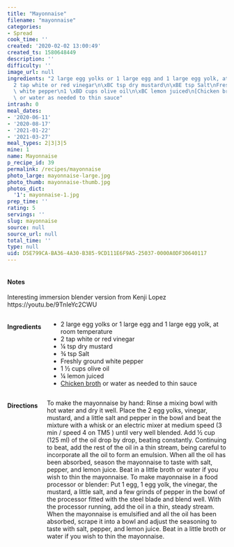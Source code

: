 ```yaml
---
title: "Mayonnaise"
filename: "mayonnaise"
categories:
- Spread
cook_time: ''
created: '2020-02-02 13:00:49'
created_ts: 1580648449
description: ''
difficulty: ''
image_url: null
ingredients: "2 large egg yolks or 1 large egg and 1 large egg yolk, at room temperature\n\
  2 tap white or red vinegar\n\xBC tsp dry mustard\n\xBE tsp Salt\nFreshly ground\
  \ white pepper\n1 \xBD cups olive oil\n\xBC lemon juiced\n[Chicken broth](chicken-stock)\
  \ or water as needed to thin sauce"
intrash: 0
meal_dates:
- '2020-06-11'
- '2020-08-17'
- '2021-01-22'
- '2021-03-27'
meal_types: 2|3|3|5
mine: 1
name: Mayonnaise
p_recipe_id: 39
permalink: /recipes/mayonnaise
photo_large: mayonnaise-large.jpg
photo_thumb: mayonnaise-thumb.jpg
photos_dict:
  '1': mayonnaise-1.jpg
prep_time: ''
rating: 5
servings: ''
slug: mayonnaise
source: null
source_url: null
total_time: ''
type: null
uid: D5E799CA-BA36-4A30-B385-9CD111E6F9A5-25037-0000A0DF30640117
---
```

<div class="large-8 medium-7 columns" id="writeup">		<div id="notes"><h4>Notes</h4>
<div class="box box-notes"><p>Interesting immersion blender version from Kenji Lopez https://youtu.be/9TnIeYc2CWU</p>
</div></div>	</div><!-- #writeup -->
</div><!-- #row-one -->
<div class="row" id="row-two">	<div class="medium-4 small-5 columns" id="ingredients"><h4>Ingredients</h4><div class="box box-ingredients content"><ul>
<li>2 large egg yolks or 1 large egg and 1 large egg yolk, at room temperature</li>
<li>2 tap white or red vinegar</li>
<li>¼ tsp dry mustard</li>
<li>¾ tsp Salt</li>
<li>Freshly ground white pepper</li>
<li>1 ½ cups olive oil</li>
<li>¼ lemon juiced</li>
<li><a href="chicken-stock">Chicken broth</a> or water as needed to thin sauce</li>
</ul>
</div>	</div>	<div class="medium-6 small-7 columns" id="directions"><h4>Directions</h4><div class="box box-directions content"><p>To make the mayonnaise by hand: Rinse a mixing bowl with hot water and dry it well. Place the 2 egg yolks, vinegar, mustard, and a little salt and pepper in the bowl and beat the mixture with a whisk or an electric mixer at medium speed (3 min / speed 4 on TM5 ) until very well blended. Add ½ cup (125 ml) of the oil drop by drop, beating constantly. Continuing to beat, add the rest of the oil in a thin stream, being careful to incorporate all the oil to form an emulsion. When all the oil has been absorbed, season the mayonnaise to taste with salt, pepper, and lemon juice. Beat in a little broth or water if you wish to thin the mayonnaise. To make mayonnaise in a food processor or blender: Put 1 egg, 1 egg yolk, the vinegar, the mustard, a little salt, and a few grinds of pepper in the bowl of the processor fitted with the steel blade and blend well. With the processor running, add the oil in a thin, steady stream. When the mayonnaise is emulsified and all the oil has been absorbed, scrape it into a bowl and adjust the seasoning to taste with salt, pepper, and lemon juice. Beat in a little broth or water if you wish to thin the mayonnaise.</p>
</div>	</div>